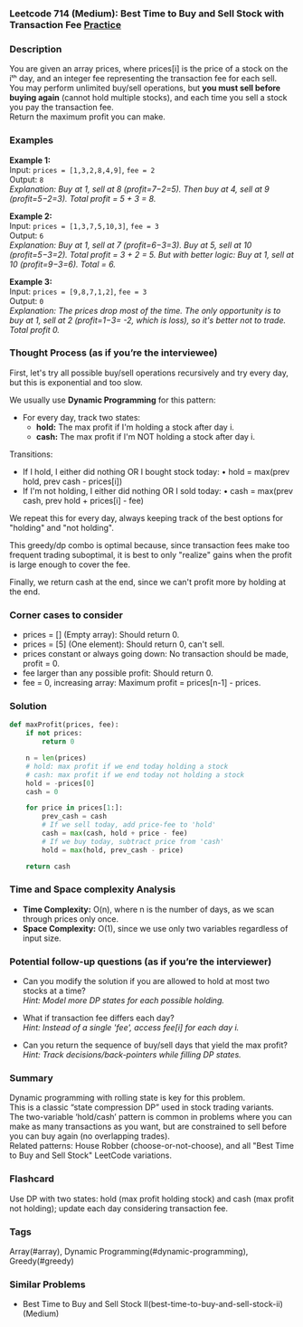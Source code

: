 ### Leetcode 714 (Medium): Best Time to Buy and Sell Stock with Transaction Fee [Practice](https://leetcode.com/problems/best-time-to-buy-and-sell-stock-with-transaction-fee)

### Description  
You are given an array prices, where prices[i] is the price of a stock on the iᵗʰ day, and an integer fee representing the transaction fee for each sell.  
You may perform unlimited buy/sell operations, but **you must sell before buying again** (cannot hold multiple stocks), and each time you sell a stock you pay the transaction fee.  
Return the maximum profit you can make.

### Examples  

**Example 1:**  
Input: `prices = [1,3,2,8,4,9]`, `fee = 2`  
Output: `8`  
*Explanation: Buy at 1, sell at 8 (profit=7−2=5). Then buy at 4, sell at 9 (profit=5−2=3). Total profit = 5 + 3 = 8.*

**Example 2:**  
Input: `prices = [1,3,7,5,10,3]`, `fee = 3`  
Output: `6`  
*Explanation: Buy at 1, sell at 7 (profit=6−3=3). Buy at 5, sell at 10 (profit=5−3=2). Total profit = 3 + 2 = 5. But with better logic: Buy at 1, sell at 10 (profit=9−3=6). Total = 6.*

**Example 3:**  
Input: `prices = [9,8,7,1,2]`, `fee = 3`  
Output: `0`  
*Explanation: The prices drop most of the time. The only opportunity is to buy at 1, sell at 2 (profit=1−3= -2, which is loss), so it's better not to trade. Total profit 0.*

### Thought Process (as if you’re the interviewee)  
First, let's try all possible buy/sell operations recursively and try every day, but this is exponential and too slow.

We usually use **Dynamic Programming** for this pattern:
- For every day, track two states:
  - **hold:** The max profit if I'm holding a stock after day i.
  - **cash:** The max profit if I'm NOT holding a stock after day i.
  
Transitions:
- If I hold, I either did nothing OR I bought stock today:
    • hold = max(prev hold, prev cash - prices[i])
- If I'm not holding, I either did nothing OR I sold today:
    • cash = max(prev cash, prev hold + prices[i] - fee)

We repeat this for every day, always keeping track of the best options for "holding" and "not holding".

This greedy/dp combo is optimal because, since transaction fees make too frequent trading suboptimal, it is best to only "realize" gains when the profit is large enough to cover the fee.

Finally, we return cash at the end, since we can't profit more by holding at the end.

### Corner cases to consider  
- prices = [] (Empty array): Should return 0.
- prices = [5] (One element): Should return 0, can't sell.
- prices constant or always going down: No transaction should be made, profit = 0.
- fee larger than any possible profit: Should return 0.
- fee = 0, increasing array: Maximum profit = prices[n-1] - prices.

### Solution

```python
def maxProfit(prices, fee):
    if not prices:
        return 0

    n = len(prices)
    # hold: max profit if we end today holding a stock
    # cash: max profit if we end today not holding a stock
    hold = -prices[0]
    cash = 0

    for price in prices[1:]:
        prev_cash = cash
        # If we sell today, add price-fee to 'hold'
        cash = max(cash, hold + price - fee)
        # If we buy today, subtract price from 'cash'
        hold = max(hold, prev_cash - price)

    return cash
```

### Time and Space complexity Analysis  

- **Time Complexity:** O(n), where n is the number of days, as we scan through prices only once.
- **Space Complexity:** O(1), since we use only two variables regardless of input size.

### Potential follow-up questions (as if you’re the interviewer)  

- Can you modify the solution if you are allowed to hold at most two stocks at a time?  
  *Hint: Model more DP states for each possible holding.*

- What if transaction fee differs each day?  
  *Hint: Instead of a single 'fee', access fee[i] for each day i.*

- Can you return the sequence of buy/sell days that yield the max profit?  
  *Hint: Track decisions/back-pointers while filling DP states.*

### Summary
Dynamic programming with rolling state is key for this problem.  
This is a classic “state compression DP” used in stock trading variants.  
The two-variable ‘hold/cash’ pattern is common in problems where you can make as many transactions as you want, but are constrained to sell before you can buy again (no overlapping trades).  
Related patterns: House Robber (choose-or-not-choose), and all "Best Time to Buy and Sell Stock" LeetCode variations.


### Flashcard
Use DP with two states: hold (max profit holding stock) and cash (max profit not holding); update each day considering transaction fee.

### Tags
Array(#array), Dynamic Programming(#dynamic-programming), Greedy(#greedy)

### Similar Problems
- Best Time to Buy and Sell Stock II(best-time-to-buy-and-sell-stock-ii) (Medium)